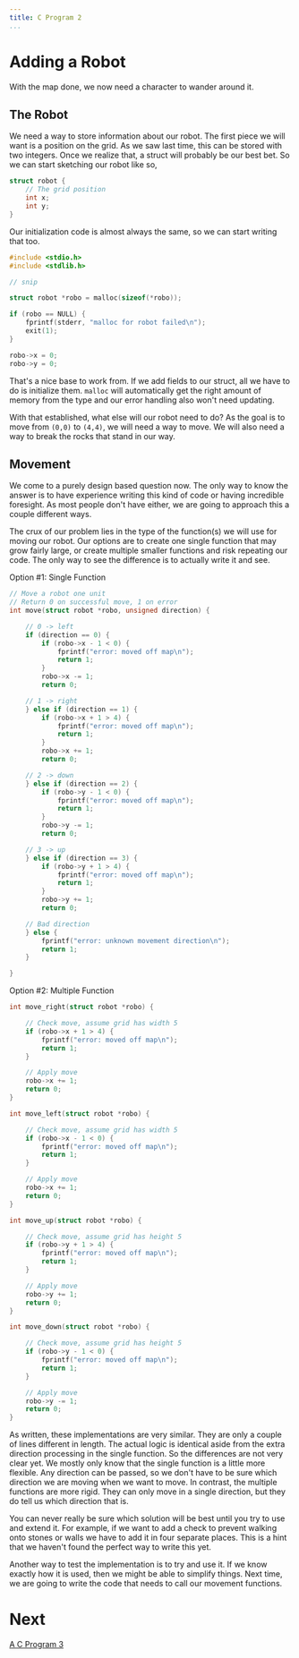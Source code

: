 ```yaml
---
title: C Program 2
...
```


# Adding a Robot

With the map done, we now need a character to wander around it.

## The Robot

We need a way to store information about our robot. The first piece we will
want is a position on the grid. As we saw last time, this can be stored with two
integers. Once we realize that, a struct will probably be our best bet. So we
can start sketching our robot like so,

```c
struct robot {
    // The grid position
    int x;
    int y;
}
```

Our initialization code is almost always the same, so we can start writing that
too.

```c
#include <stdio.h>
#include <stdlib.h>

// snip

struct robot *robo = malloc(sizeof(*robo));

if (robo == NULL) {
    fprintf(stderr, "malloc for robot failed\n");
    exit(1);
}

robo->x = 0;
robo->y = 0;
```

That's a nice base to work from. If we add fields to our struct, all we have to
do is initialize them. `malloc` will automatically get the right amount of
memory from the type and our error handling also won't need updating.

With that established, what else will our robot need to do? As the goal is to
move from `(0,0)` to `(4,4)`, we will need a way to move. We will also need a
way to break the rocks that stand in our way.

## Movement

We come to a purely design based question now. The only way to know the answer
is to have experience writing this kind of code or having incredible foresight.
As most people don't have either, we are going to approach this a couple
different ways.

The crux of our problem lies in the type of the function(s) we will use for
moving our robot. Our options are to create one single function that may grow
fairly large, or create multiple smaller functions and risk repeating our code.
The only way to see the difference is to actually write it and see.

Option #1: Single Function

```c
// Move a robot one unit
// Return 0 on successful move, 1 on error
int move(struct robot *robo, unsigned direction) {

    // 0 -> left
    if (direction == 0) {
        if (robo->x - 1 < 0) {
            fprintf("error: moved off map\n");
            return 1;
        }
        robo->x -= 1;
        return 0;

    // 1 -> right
    } else if (direction == 1) {
        if (robo->x + 1 > 4) {
            fprintf("error: moved off map\n");
            return 1;
        }
        robo->x += 1;
        return 0;

    // 2 -> down
    } else if (direction == 2) {
        if (robo->y - 1 < 0) {
            fprintf("error: moved off map\n");
            return 1;
        }
        robo->y -= 1;
        return 0;

    // 3 -> up
    } else if (direction == 3) {
        if (robo->y + 1 > 4) {
            fprintf("error: moved off map\n");
            return 1;
        }
        robo->y += 1;
        return 0;

    // Bad direction
    } else {
        fprintf("error: unknown movement direction\n");
        return 1;
    }

}
```

Option #2: Multiple Function

```c
int move_right(struct robot *robo) {

    // Check move, assume grid has width 5
    if (robo->x + 1 > 4) {
        fprintf("error: moved off map\n");
        return 1;
    }

    // Apply move
    robo->x += 1;
    return 0;
}

int move_left(struct robot *robo) {

    // Check move, assume grid has width 5
    if (robo->x - 1 < 0) {
        fprintf("error: moved off map\n");
        return 1;
    }

    // Apply move
    robo->x += 1;
    return 0;
}

int move_up(struct robot *robo) {

    // Check move, assume grid has height 5
    if (robo->y + 1 > 4) {
        fprintf("error: moved off map\n");
        return 1;
    }

    // Apply move
    robo->y += 1;
    return 0;
}

int move_down(struct robot *robo) {

    // Check move, assume grid has height 5
    if (robo->y - 1 < 0) {
        fprintf("error: moved off map\n");
        return 1;
    }

    // Apply move
    robo->y -= 1;
    return 0;
}
```

As written, these implementations are very similar. They are only a couple of
lines different in length. The actual logic is identical aside from the extra
direction processing in the single function. So the differences are not very
clear yet. We mostly only know that the single function is a little more
flexible. Any direction can be passed, so we don't have to be sure which
direction we are moving when we want to move. In contrast, the multiple
functions are more rigid. They can only move in a single direction, but they do
tell us which direction that is.

You can never really be sure which solution will be best until you try to use
and extend it. For example, if we want to add a check to prevent walking onto
stones or walls we have to add it in four separate places. This is a hint that
we haven't found the perfect way to write this yet.

Another way to test the implementation is to try and use it. If we know exactly
how it is used, then we might be able to simplify things. Next time, we are
going to write the code that needs to call our movement functions.

# Next
[A C Program 3](20-c-program3.html)

